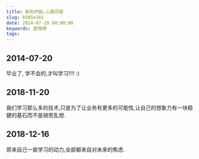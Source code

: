 ```yaml
---
title: 新的开始,心路历程
slug: b585e161
date: 2014-07-20 00:00:00
keywords: 里程碑
tags:
---
```

## 2014-07-20
毕业了,
学不会的,才叫学习!!!!
:) 


## 2018-11-20
我们学习那么多的技术,只是为了让业务有更多的可能性,让自己的想象力有一块稳健的基石而不是胡思乱想.

## 2018-12-16
原来自己一直学习的动力,全部都来自对未来的焦虑.